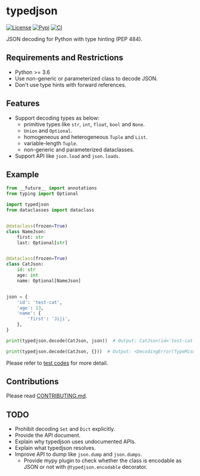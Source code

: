 # typedjson

[![License][license-badge]][license]
[![Pypi][pypi-badge]][pypi]
[![CI][ci-badge]][ci]

JSON decoding for Python with type hinting (PEP 484).


## Requirements and Restrictions

- Python >= 3.6
- Use non-generic or parameterized class to decode JSON.
- Don't use type hints with forward references.


## Features

- Support decoding types as below:
    - primitive types like `str`, `int`, `float`, `bool` and `None`.
    - `Union` and `Optional`.
    - homogeneous and heterogeneous `Tuple` and `List`.
    - variable-length `Tuple`.
    - non-generic and parameterized dataclasses.
- Support API like `json.load` and `json.loads`.


## Example


```python
from __future__ import annotations
from typing import Optional

import typedjson
from dataclasses import dataclass


@dataclass(frozen=True)
class NameJson:
    first: str
    last: Optional[str]


@dataclass(frozen=True)
class CatJson:
    id: str
    age: int
    name: Optional[NameJson]


json = {
    'id': 'test-cat',
    'age': 13,
    'name': {
        'first': 'Jiji',
    },
}

print(typedjson.decode(CatJson, json))  # Output: CatJson(id='test-cat', age=13, name=NameJson(first='Jiji', last=None))

print(typedjson.decode(CatJson, {}))  # Output: <DecodingError(TypeMismatch(('id',)))>
```

Please refer to [test codes](/tests/) for more detail.


## Contributions

Please read [CONTRIBUTING.md](/CONTRIBUTING.md).


## TODO

- Prohibit decoding `Set` and `Dict` explicitly.
- Provide the API document.
- Explain why typedjson uses undocumented APIs.
- Explain what typedjson resolves.
- Improve API to dump like `json.dump` and `json.dumps`.
    - Provide mypy plugin to check whether the class is encodable as JSON or not with `@typedjson.encodable` decorator.


[license-badge]: https://img.shields.io/badge/license-MIT-yellowgreen.svg?style=flat-square
[license]: LICENSE
[pypi-badge]: https://img.shields.io/pypi/v/typedjson.svg?style=flat-square
[pypi]: https://pypi.org/project/typedjson/
[ci-badge]: https://img.shields.io/travis/mitsuse/typedjson-python/master.svg?style=flat-square
[ci]: https://travis-ci.org/mitsuse/typedjson-python
[pep-563]: https://www.python.org/dev/peps/pep-0563/
